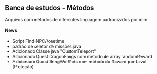 ## **Banca de estudos** - Métodos

Arquivos com métodos de diferentes linguagem padronizados por mim.

<h4>News</h4>

<ul>
    <li>Script Find-NPC//onetime</li>
    <li>padrão de seletor de missões.java</li>
	<li>Adicionado Classe java "CustomTeleport"</li>
	<li>Adicionado Quest DragonFangs com método de array randomReward</li>
	<li>Adicionado Quest BringWolfPets com método de Reward por Level (Proteção)</li>
</ul>

